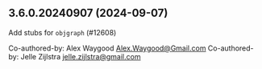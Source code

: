 ## 3.6.0.20240907 (2024-09-07)

Add stubs for `objgraph` (#12608)

Co-authored-by: Alex Waygood <Alex.Waygood@Gmail.com>
Co-authored-by: Jelle Zijlstra <jelle.zijlstra@gmail.com>

